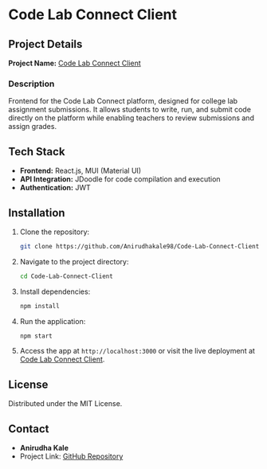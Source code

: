 # Code Lab Connect Client

## Project Details

**Project Name:** [Code Lab Connect Client](https://github.com/Anirudhakale98/Code-Lab-Connect-Client)

### Description

Frontend for the Code Lab Connect platform, designed for college lab assignment submissions. It allows students to write, run, and submit code directly on the platform while enabling teachers to review submissions and assign grades.

## Tech Stack

- **Frontend:** React.js, MUI (Material UI)
- **API Integration:** JDoodle for code compilation and execution
- **Authentication:** JWT

## Installation

1. Clone the repository:
   ```bash
   git clone https://github.com/Anirudhakale98/Code-Lab-Connect-Client.git
   ```

2. Navigate to the project directory:
   ```bash
   cd Code-Lab-Connect-Client
   ```

3. Install dependencies:
   ```bash
   npm install
   ```

4. Run the application:
   ```bash
   npm start
   ```

5. Access the app at `http://localhost:3000` or visit the live deployment at [Code Lab Connect Client](https://code-lab-connect-client.vercel.app).

## License

Distributed under the MIT License.

## Contact

- **Anirudha Kale**
- Project Link: [GitHub Repository](https://github.com/Anirudhakale98/Code-Lab-Connect-Client)

